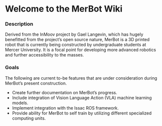 # Welcome to the MerBot Wiki

### Description

Derived from the InMoov project by Gael Langevin, which has hugely benefitted from the project’s open source nature, MerBot is a 3D printed robot that is currently being constructed by undergraduate students at Mercer University. It is a focal point for developing more advanced robotics and further accessibility to the masses.

### Goals

The following are current to-be features that are under consideration during MerBot’s present construction.

* Create further documentation on MerBot’s progress.
* Include integration of Vision Language Action (VLA) machine learning models.
* Implement integration with the Issac ROS framework.
* Provide ability for MerBot to self train  by utilizing different specialized computing units.
